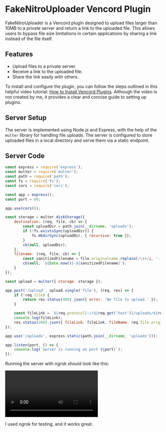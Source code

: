 # FakeNitroUploader Vencord Plugin

FakeNitroUploader is a Vencord plugin designed to upload files larger than 10MB to a private server and return a link to the uploaded file. This allows users to bypass file size limitations in certain applications by sharing a link instead of the file itself.

## Features

- Upload files to a private server.
- Receive a link to the uploaded file.
- Share the link easily with others.

To install and configure the plugin, you can follow the steps outlined in this helpful video tutorial: [How to Install Vencord Plugins](https://www.youtube.com/watch?v=3anTy0EdvsE). Although the video is not created by me, it provides a clear and concise guide to setting up plugins.

## Server Setup

The server is implemented using Node.js and Express, with the help of the `multer` library for handling file uploads. The server is configured to store uploaded files in a local directory and serve them via a static endpoint.

## Server Code
```javascript
const express = require('express');
const multer = require('multer');
const path = require('path');
const fs = require('fs');
const cors = require('cors');

const app = express();
const port = 80;

app.use(cors());

const storage = multer.diskStorage({
    destination: (req, file, cb) => {
        const uploadDir = path.join(__dirname, 'uploads');
        if (!fs.existsSync(uploadDir)) {
            fs.mkdirSync(uploadDir, { recursive: true });
        }
        cb(null, uploadDir);
    },
    filename: (req, file, cb) => {
        const sanitizedFilename = file.originalname.replace(/\s+/g, '-');
        cb(null, `${Date.now()}-${sanitizedFilename}`);
    }
});

const upload = multer({ storage: storage });

app.post('/upload', upload.single('file'), (req, res) => {
    if (!req.file) {
        return res.status(400).json({ error: 'No file to upload.' });
    }

    const fileLink = `${req.protocol}://${req.get('host')}/uploads/${req.file.filename}`;
    console.log(fileLink);
    res.status(200).json({ fileLink: fileLink, fileName: req.file.originalname, fileSize: req.file.size });
});

app.use('/uploads', express.static(path.join(__dirname, 'uploads')));

app.listen(port, () => {
    console.log(`Server is running on port ${port}`);
});
```

Running the server with ngrok should look like this:

![video](https://github.com/k0aziu/NitroFileUploader/raw/refs/heads/main/tutor.mp4)

I used ngrok for testing, and it works great.

